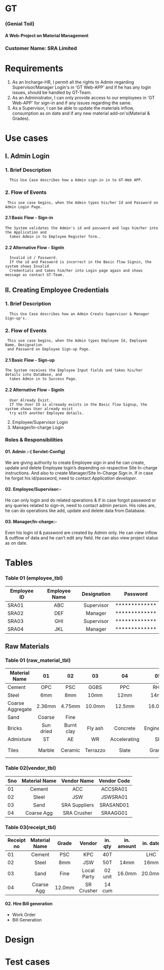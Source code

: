 # GT
### (Genial Toil)
#### A Web-Project on Material Management

### Customer Name: SRA Limited
# Requirements
1. As an Incharge-HR, I permit all the rights to Admin regarding Supervisor/Manager Login's in 'GT Web-APP' and if he has any login         issues, should be handled by GT-Team.
2. As an Administrator, I can only provide access to our employees in 'GT Web-APP' for sign-in and if any issues regarding the same.
3. As a Supervisor, I can be able to update the materials inflow, consumption as on date and if any new material add-on's(Material &        Grades).
# Use cases
## I. Admin Login 

 ### 1. Brief Description
      This Use Case describes how a Admin sign-in in to GT-Web APP.
      
 ### 2. Flow of Events
     This use case begins, when the Admin types his/her Id and Password on Admin Login Page.
     
 #### 2.1 Basic Flow - Sign-in    
    The System validates the Admin's id and password and logs him/her into the Application and 
      takes Admin in to Employee Register form..
      
 #### 2.2 Alternative Flow - SignIn
      Invalid id / Password. 
      If the id and Password is incorrect in the Basic flow Signin, the system shows Invalid 
      Credentials and takes him/her into Login page again and shows message as contact GT-Team.    
      
 ## II. Creating Employee Credentials 

 ### 1. Brief Description
      This Use Case describes how an Admin Creats Supervisor & Manager Sign-up's.
      
 ### 2. Flow of Events
     This use case begins, when the Admin types Employee Id, Employee Name, Designation
     and Password on Employee Sign-up Page.
     
 #### 2.1 Basic Flow - Sign-up    
    The System receives the Employee Input fields and takes his/her details into DataBase, and 
      takes Admin in to Success Page.
      
 #### 2.2 Alternative Flow - SignIn
      User Already Exist. 
      If the User ID is alreaady exists in the Basic flow Signup, the system shows User already exist 
      try with another Employee details.
     

02. Employee/Supervisor Login
03. Manager/In-charge Login

### Roles & Responsibilities
#### 01. Admin :-( Servlet-Config)
We are giving authority to create Employee sign in and he can create, update and delete Employee login’s depending on respective Site In-charge instructions. And also to create Manager/Site In-Charge Sign in.
If in case he forgot his id/password, need to contact *Application developer*.

#### 02. Employee/Supervisor:-
He can only login and do related operations & if in case forgot password or any queries related to sign-in, need to contact admin person.
His roles are, he can do operations like add, update and delete data from Database.

#### 03. Manager/In-charge:-
Even his login id & password are created by Admin only.
He can view inflow & outflow of data and he can’t edit any field.
He can also view project status as on date.  

# Tables
### Table 01 (employee_tbl)
|   Employee ID   | Employee Name |  Designation  |    Password   |
| -------------   |:-------------:|:-------------:|:-------------:|
|SRA01            |ABC            |Supervisor     | ************* |
|SRA02            |DEF            |Manager        | ************* |
|SRA03            |GHI            |Supervisor     | ************* |
|SRA04            |JKL            |Manager        | ************* |


## Raw Materials
### Table 01 (raw_material_tbl)

|  Material Name  |      01       |      02       |      03       |      04       |      05       |      06       |      07       |
| -------------   |:-------------:|:-------------:|:-------------:|:-------------:|:-------------:|:-------------:|:-------------:|
|Cement           |      OPC      |      PSC      |      GGBS     |       PPC     |      RHC      |      LHC      |      QSC      |
|Steel            |      6mm      |      8mm      |      10mm     |      12mm     |      14mm     |      16mm     |      18mm     |
|Coarse Aggregate |     2.36mm    |    4.75mm     |    10.0mm     |      12.5mm   |    16.0mm     |    20.0mm     |    40.0mm     |
|Sand             |     Coarse    |     Fine      |               |               |               |               |               |
|Bricks           |   Sun dried   |  Burnt clay   |    Fly ash    |    Concrete   |  Engineering  |  Sand Lime    |               |
|Admixture        |       ST      |      AE       |       WR      | Accelerating  |       SR      |      SP       |               |
|Tiles            |     Marble    |    Ceramic    |    Terrazzo   |     Slate     |    Granite    |   Traventine  |  Lime Stone   |

### Table 02(vendor_tbl)

|      Sno        | Material Name |  Vendor Name  |  Vendor Code  |
| -------------   |:-------------:|:-------------:|:-------------:|
|01               |     Cement    |      ACC      |   ACCSRA01    |
|02               |     Steel     |      JSW      |   JSWSRA01    |
|03               |     Sand      | SRA Suppliers |   SRASAND01   |
|04               |  Coarse Agg   |  SRA Crusher  |   SRAAGG01    |

### Table 03(receipt_tbl)

|   Receipt no    | Material Name |     Grade     |     Vendor    |    in. qty    |  in. amount   |    in. date   |
| -------------   |:-------------:|:-------------:|:-------------:|:-------------:|:-------------:|:-------------:|
|01               |      Cement   |      PSC      |      KPC      |       40T     |               |      LHC      | 
|02               |     Steel     |      8mm      |      JSW      |       50T     |      14mm     |      16mm     | 
|03               |     Sand      |      Fine     | Local Party   |      02 unit  |    16.0mm     |    20.0mm     | 
|04               | Coarse Agg    |    12.0mm     |   SR Crusher  |       14 cum  |               |



#### 02. Hire Bill generation
+ Work Order
+ Bill Generation

# Design

# Test cases
